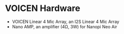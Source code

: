 VOICEN Hardware
===============

+ VOICEN Linear 4 Mic Array, an I2S Linear 4 Mic Array
+ Nano AMP, an amplifier (4Ω, 3W) for Nanopi Neo Air